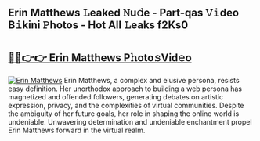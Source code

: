 ## Erin Matthews 𝙻eaked 𝙽u𝚍e - Part-qas 𝚅𝚒deo B𝚒kini 𝙿hotos - Hot All 𝙻eaks f2Ks0

# <h2><a href="http://ld6bme.urlbe.top/?page=Erin+Matthews">🔗🔗👉👉 Erin Matthews P𝚑oto𝚜Vid𝚎o</a></h2>

[![Erin Matthews](https://i.imgur.com/eBuTRDB.gif)](http://ld6bme.urlbe.top/?page=Erin+Matthews)
Erin Matthews, a complex and elusive persona, resists easy definition. Her unorthodox approach to building a web persona has magnetized and offended followers, generating debates on artistic expression, privacy, and the complexities of virtual communities. Despite the ambiguity of her future goals, her role in shaping the online world is undeniable. Unwavering determination and undeniable enchantment propel Erin Matthews forward in the virtual realm.
